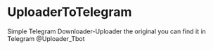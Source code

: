 # UploaderToTelegram
Simple Telegram Downloader-Uploader the original you can find it in Telegram @Uploader_Tbot
